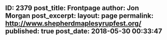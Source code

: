 ---
---
ID: 2379
post_title: Frontpage
author: Jon Morgan
post_excerpt:
layout: page
permalink: http://www.shepherdmaplesyrupfest.org/
published: true
post_date: 2018-05-30 00:33:47
---